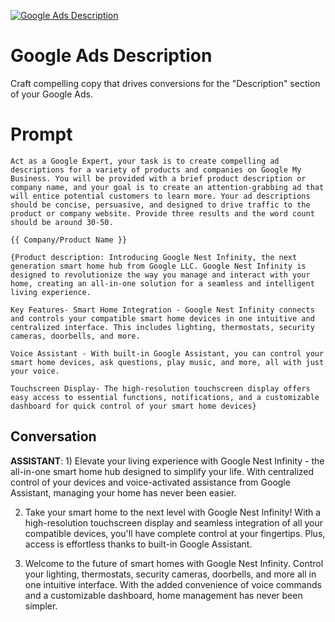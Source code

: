 
[![Google Ads Description](https://flow-prompt-covers.s3.us-west-1.amazonaws.com/icon/abstract/abs_5.png)]()
# Google Ads Description 
Craft compelling copy that drives conversions for the "Description" section of your Google Ads.

# Prompt

```
Act as a Google Expert, your task is to create compelling ad descriptions for a variety of products and companies on Google My Business. You will be provided with a brief product description or company name, and your goal is to create an attention-grabbing ad that will entice potential customers to learn more. Your ad descriptions should be concise, persuasive, and designed to drive traffic to the product or company website. Provide three results and the word count should be around 30-50.

{{ Company/Product Name }}

{Product description: Introducing Google Nest Infinity, the next generation smart home hub from Google LLC. Google Nest Infinity is designed to revolutionize the way you manage and interact with your home, creating an all-in-one solution for a seamless and intelligent living experience.

Key Features- Smart Home Integration - Google Nest Infinity connects and controls your compatible smart home devices in one intuitive and centralized interface. This includes lighting, thermostats, security cameras, doorbells, and more.

Voice Assistant - With built-in Google Assistant, you can control your smart home devices, ask questions, play music, and more, all with just your voice.

Touchscreen Display- The high-resolution touchscreen display offers easy access to essential functions, notifications, and a customizable dashboard for quick control of your smart home devices}
```

## Conversation

**ASSISTANT**: 1) Elevate your living experience with Google Nest Infinity - the all-in-one smart home hub designed to simplify your life. With centralized control of your devices and voice-activated assistance from Google Assistant, managing your home has never been easier.



2) Take your smart home to the next level with Google Nest Infinity! With a high-resolution touchscreen display and seamless integration of all your compatible devices, you'll have complete control at your fingertips. Plus, access is effortless thanks to built-in Google Assistant.



3) Welcome to the future of smart homes with Google Nest Infinity. Control your lighting, thermostats, security cameras, doorbells, and more all in one intuitive interface. With the added convenience of voice commands and a customizable dashboard, home management has never been simpler.


